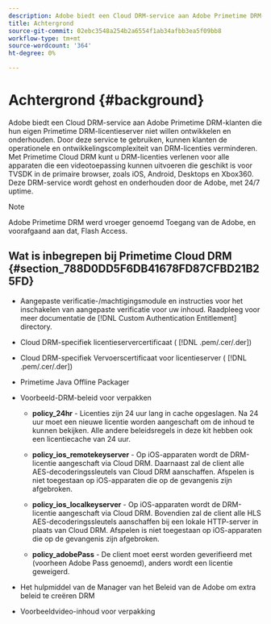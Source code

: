 ```yaml
---
description: Adobe biedt een Cloud DRM-service aan Adobe Primetime DRM-klanten die hun eigen Primetime DRM-licentieserver niet willen ontwikkelen en onderhouden. Door deze service te gebruiken, kunnen klanten de operationele en ontwikkelingscomplexiteit van DRM-licenties verminderen. Met Primetime Cloud DRM kunt u DRM-licenties verlenen voor alle apparaten die een videotoepassing kunnen uitvoeren die geschikt is voor TVSDK in de primaire browser, zoals iOS, Android, Desktops en Xbox360. Deze DRM-service wordt gehost en onderhouden door de Adobe, met 24/7 uptime.
title: Achtergrond
source-git-commit: 02ebc3548a254b2a6554f1ab34afbb3ea5f09bb8
workflow-type: tm+mt
source-wordcount: '364'
ht-degree: 0%

---
```


# Achtergrond {#background}

Adobe biedt een Cloud DRM-service aan Adobe Primetime DRM-klanten die hun eigen Primetime DRM-licentieserver niet willen ontwikkelen en onderhouden. Door deze service te gebruiken, kunnen klanten de operationele en ontwikkelingscomplexiteit van DRM-licenties verminderen. Met Primetime Cloud DRM kunt u DRM-licenties verlenen voor alle apparaten die een videotoepassing kunnen uitvoeren die geschikt is voor TVSDK in de primaire browser, zoals iOS, Android, Desktops en Xbox360. Deze DRM-service wordt gehost en onderhouden door de Adobe, met 24/7 uptime.

>[!NOTE]
>
>Adobe Primetime DRM werd vroeger genoemd Toegang van de Adobe, en voorafgaand aan dat, Flash Access.

## Wat is inbegrepen bij Primetime Cloud DRM {#section_788D0DD5F6DB41678FD87CFBD21B25FD}

* Aangepaste verificatie-/machtigingsmodule en instructies voor het inschakelen van aangepaste verificatie voor uw inhoud. Raadpleeg voor meer documentatie de [!DNL Custom Authentication Entitlement] directory.
* Cloud DRM-specifiek licentieservercertificaat ( [!DNL .pem/.cer/.der])

* Cloud DRM-specifiek Vervoerscertificaat voor licentieserver ( [!DNL .pem/.cer/.der])

* Primetime Java Offline Packager
* Voorbeeld-DRM-beleid voor verpakken

   * **policy_24hr** - Licenties zijn 24 uur lang in cache opgeslagen. Na 24 uur moet een nieuwe licentie worden aangeschaft om de inhoud te kunnen bekijken. Alle andere beleidsregels in deze kit hebben ook een licentiecache van 24 uur.
   * **policy_ios_remotekeyserver** - Op iOS-apparaten wordt de DRM-licentie aangeschaft via Cloud DRM. Daarnaast zal de client alle AES-decoderingssleutels van Cloud DRM aanschaffen. Afspelen is niet toegestaan op iOS-apparaten die op de gevangenis zijn afgebroken.

   * **policy_ios_localkeyserver** - Op iOS-apparaten wordt de DRM-licentie aangeschaft via Cloud DRM. Bovendien zal de client alle HLS AES-decoderingssleutels aanschaffen bij een lokale HTTP-server in plaats van Cloud DRM. Afspelen is niet toegestaan op iOS-apparaten die op de gevangenis zijn afgebroken.

   * **policy_adobePass** - De client moet eerst worden geverifieerd met (voorheen Adobe Pass genoemd), anders wordt een licentie geweigerd.

* Het hulpmiddel van de Manager van het Beleid van de Adobe om extra beleid te creëren DRM
* Voorbeeldvideo-inhoud voor verpakking
